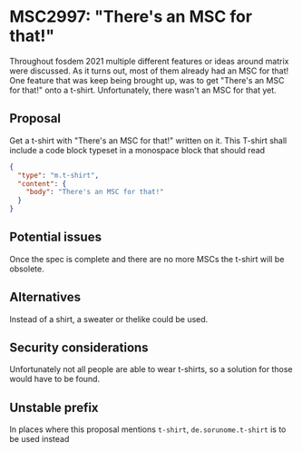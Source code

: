 # MSC2997: "There's an MSC for that!"

Throughout fosdem 2021 multiple different features or ideas around matrix were discussed. As it turns
out, most of them already had an MSC for that! One feature that was keep being brought up, was to get
"There's an MSC for that!" onto a t-shirt. Unfortunately, there wasn't an MSC for that yet.

## Proposal

Get a t-shirt with "There's an MSC for that!" written on it. This T-shirt shall include a code block
typeset in a monospace block that should read
```json
{
  "type": "m.t-shirt",
  "content": {
    "body": "There's an MSC for that!"
  }
}
```
## Potential issues

Once the spec is complete and there are no more MSCs the t-shirt will be obsolete.

## Alternatives

Instead of a shirt, a sweater or thelike could be used.

## Security considerations

Unfortunately not all people are able to wear t-shirts, so a solution for those would have to be
found.

## Unstable prefix

In places where this proposal mentions `t-shirt`, `de.sorunome.t-shirt` is to be used instead
